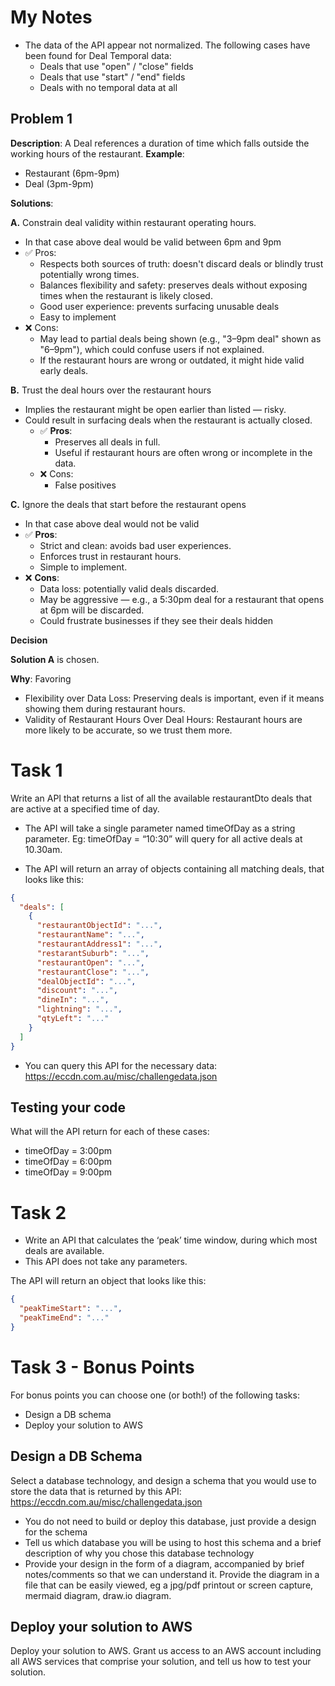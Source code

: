 # My Notes

- The data of the API appear not normalized. The following cases have been found for Deal Temporal data:
  - Deals that use "open" / "close" fields
  - Deals that use "start" / "end" fields
  - Deals with no temporal data at all

## Problem 1

**Description**: A Deal references a duration of time which falls outside the working hours of the restaurant.
**Example**:
- Restaurant (6pm-9pm)
- Deal (3pm-9pm)

**Solutions**:
    
**A.** Constrain deal validity within restaurant operating hours.
- In that case above deal would be valid between 6pm and 9pm
- ✅ Pros:
  - Respects both sources of truth: doesn't discard deals or blindly trust potentially wrong times.
  - Balances flexibility and safety: preserves deals without exposing times when the restaurant is likely closed.
  - Good user experience: prevents surfacing unusable deals
  - Easy to implement
- ❌ Cons:
  - May lead to partial deals being shown (e.g., "3–9pm deal" shown as "6–9pm"), which could confuse users if not explained.
  - If the restaurant hours are wrong or outdated, it might hide valid early deals.

**B.** Trust the deal hours over the restaurant hours
- Implies the restaurant might be open earlier than listed — risky.
- Could result in surfacing deals when the restaurant is actually closed.
  - ✅ **Pros**:
    - Preserves all deals in full.
    - Useful if restaurant hours are often wrong or incomplete in the data.
  - ❌ Cons:
    - False positives

**C.** Ignore the deals that start before the restaurant opens
- In that case above deal would not be valid
- ✅ **Pros**:
  - Strict and clean: avoids bad user experiences.
  - Enforces trust in restaurant hours. 
  - Simple to implement.
- ❌ **Cons**:
  - Data loss: potentially valid deals discarded.
  - May be aggressive — e.g., a 5:30pm deal for a restaurant that opens at 6pm will be discarded.
  - Could frustrate businesses if they see their deals hidden

**Decision**

**Solution A** is chosen. 

**Why**: Favoring
- Flexibility over Data Loss: Preserving deals is important, even if it means showing them during restaurant hours.
- Validity of Restaurant Hours Over Deal Hours: Restaurant hours are more likely to be accurate, so we trust them more.

# Task 1

Write an API that returns a list of all the available restaurantDto deals that are active at a specified
time of day.

- The API will take a single parameter named timeOfDay as a string parameter.
Eg: timeOfDay = “10:30” will query for all active deals at 10.30am.


- The API will return an array of objects containing all matching deals, that looks like this:

```json
{
  "deals": [
    {
      "restaurantObjectId": "...",
      "restaurantName": "...",
      "restaurantAddress1": "...",
      "restarantSuburb": "...",
      "restaurantOpen": "...",
      "restaurantClose": "...",
      "dealObjectId": "...",
      "discount": "...",
      "dineIn": "...",
      "lightning": "...",
      "qtyLeft": "..."
    }
  ]
}
```

- You can query this API for the necessary data: https://eccdn.com.au/misc/challengedata.json

## Testing your code

What will the API return for each of these cases:
- timeOfDay = 3:00pm
- timeOfDay = 6:00pm
- timeOfDay = 9:00pm

# Task 2

- Write an API that calculates the ‘peak’ time window, during which most deals are available.
- This API does not take any parameters. 

The API will return an object that looks like this:

```json
{
  "peakTimeStart": "...",
  "peakTimeEnd": "..."
}
```

# Task 3 - Bonus Points

For bonus points you can choose one (or both!) of the following tasks:
- Design a DB schema
- Deploy your solution to AWS

## Design a DB Schema

Select a database technology, and design a schema that you would use to store the data that is
returned by this API:
https://eccdn.com.au/misc/challengedata.json
- You do not need to build or deploy this database, just provide a design for the schema
- Tell us which database you will be using to host this schema and a brief description of
why you chose this database technology
- Provide your design in the form of a diagram, accompanied by brief notes/comments so
that we can understand it.
Provide the diagram in a file that can be easily viewed, eg a jpg/pdf printout or screen
capture, mermaid diagram, draw.io diagram.

## Deploy your solution to AWS
Deploy your solution to AWS. Grant us access to an AWS account including all AWS services
that comprise your solution, and tell us how to test your solution.
